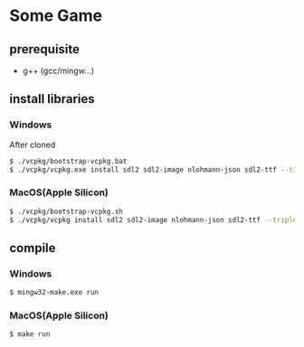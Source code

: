 # Some Game

## prerequisite

* g++ (gcc/mingw...)

## install libraries

### Windows
After cloned
```sh
$ ./vcpkg/bootstrap-vcpkg.bat
$ ./vcpkg/vcpkg.exe install sdl2 sdl2-image nlohmann-json sdl2-ttf --triplet=x64-mingw-dynamic --host-triplet=x64-mingw-dynamic
```

### MacOS(Apple Silicon)
```sh
$ ./vcpkg/bootstrap-vcpkg.sh
$ ./vcpkg/vcpkg install sdl2 sdl2-image nlohmann-json sdl2-ttf --triplet=arm64-osx-dynamic --host-triplet=arm64-osx-dynamic
```

## compile

### Windows
```sh
$ mingw32-make.exe run
```

### MacOS(Apple Silicon)
```sh
$ make run
```